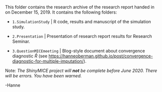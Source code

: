 This folder contains the research archive of the research report handed in on December 15, 2019. It contains the following folders:

- `1.SimulationStudy` | R code, results and manuscript of the simulation study.

- `2.Presentation` | Presentation of research report results for Research Seminar.

- `3.QuestionMICEmeeting` | Blog-style document about convergence diagnostic $\widehat{R}$ (see https://hanneoberman.github.io/post/convergence-diagnostic-for-multiple-imputation/).


Note: *The ShinyMICE project will **not** be complete before June 2020. There will be errors. You have been warned.*

-Hanne